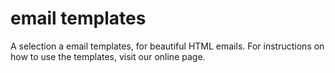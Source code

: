 # email templates 

A selection a email templates, for beautiful HTML emails. For instructions on how to use the templates, visit our online page. 
